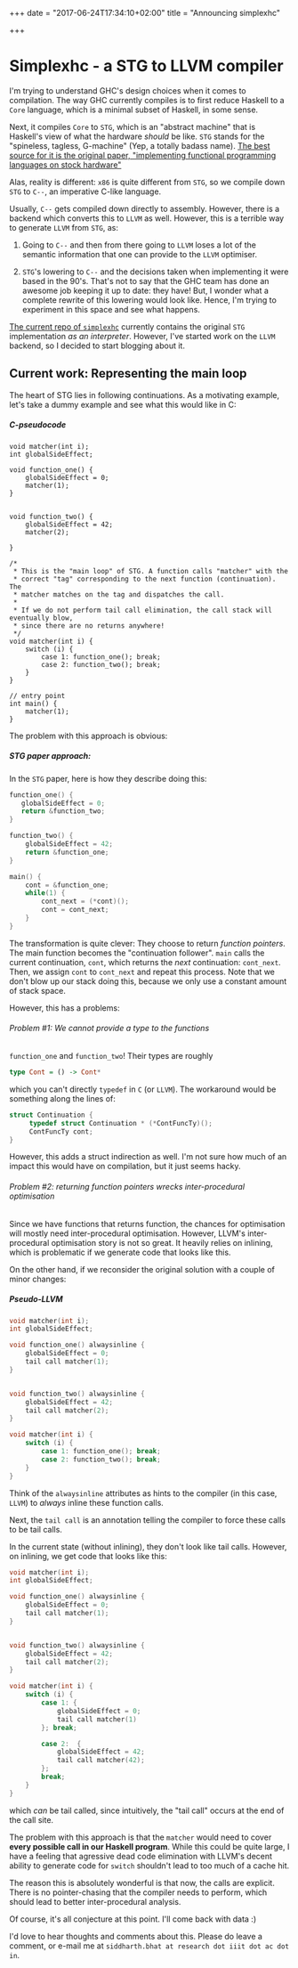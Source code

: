 +++
date = "2017-06-24T17:34:10+02:00"
title = "Announcing simplexhc"

+++

# Simplexhc - a STG to LLVM compiler

I'm trying to understand GHC's design choices when it comes to compilation. The way GHC currently compiles
is to first reduce Haskell to a `Core` language, which is a minimal subset of Haskell, in some sense.

Next, it compiles `Core` to `STG`, which is an "abstract machine" that is Haskell's view of
what the hardware *should* be like. `STG` stands for the "spineless, tagless, G-machine"
(Yep, a totally badass name). [The best source for it is the original paper, "implementing functional programming languages on stock hardware"](https://www.dcc.fc.up.pt/~pbv/aulas/linguagens/peytonjones92implementing.pdf)

Alas, reality is different: `x86` is quite different from `STG`, so we compile down `STG` to
`C--`, an imperative C-like language. 

Usually, `C--` gets compiled down directly to assembly. However, there is a backend which
converts this to `LLVM` as well. However, this is a terrible way to generate `LLVM` from `STG`, as:

1. Going to `C--` and then from there going to `LLVM` loses a lot of the semantic information that
one can provide to the `LLVM` optimiser.

2. `STG`'s lowering to `C--` and the decisions taken when implementing it were based in the 90's. That's not to 
say that the GHC team has done an awesome job keeping it up to date: they have! But, I wonder what a complete rewrite of this lowering would look like. Hence, I'm trying to experiment in this space and see what happens.

[The current repo of `simplexhc`](https://github.com/bollu/simplexhc) currently contains the original `STG` implementation *as an interpreter*. However, I've started work on the `LLVM` backend, so I decided to start blogging about it.


## Current work: Representing the main loop

The heart of STG lies in following continuations.
As a motivating example, let's take a dummy example and see what
this would like in C:

##### C-pseudocode

```lang=c
void matcher(int i);
int globalSideEffect;

void function_one() {
    globalSideEffect = 0;
    matcher(1);
}


void function_two() {
    globalSideEffect = 42;
    matcher(2);
    
}

/*
 * This is the "main loop" of STG. A function calls "matcher" with the
 * correct "tag" corresponding to the next function (continuation). The 
 * matcher matches on the tag and dispatches the call.
 *
 * If we do not perform tail call elimination, the call stack will eventually blow,
 * since there are no returns anywhere!
 */
void matcher(int i) {
    switch (i) {
        case 1: function_one(); break;
        case 2: function_two(); break;
    }
}

// entry point
int main() {
    matcher(1);
}
```

The problem with this approach is obvious:

##### STG paper approach:

In the `STG` paper, here is how they describe doing this:

```cpp
function_one() {
   globalSideEffect = 0;
   return &function_two;
}

function_two() {
    globalSideEffect = 42;
    return &function_one;
}

main() {
    cont = &function_one;
    while(1) {
        cont_next = (*cont)();
        cont = cont_next;
    }
}
```
The transformation is quite clever: They choose to return *function pointers*.
The main function becomes the "continuation follower". `main` calls the
current continuation, `cont`, which returns the _next_ continuation: `cont_next`.
Then, we assign `cont` to `cont_next` and repeat this process. Note that
we don't blow up our stack doing this, because we only use a constant amount of
stack space.

However, this has a problems:

###### Problem #1: We cannot provide a type to the functions
`function_one` and `function_two`! Their types are roughly

```haskell
type Cont = () -> Cont*
```

which you can't directly `typedef` in `C` (or `LLVM`). The workaround would
be something along the lines of:

```cpp
struct Continuation {
     typedef struct Continuation * (*ContFuncTy)();
     ContFuncTy cont;
}
```

However, this adds a struct indirection as well. I'm not sure how much of an
impact this would have on compilation, but it just seems hacky.

###### Problem #2: returning function pointers wrecks inter-procedural optimisation

Since we have functions that returns function, the chances for optimisation will mostly need inter-procedural optimisation. However, LLVM's inter-procedural optimisation story is not so great. It heavily relies on inlining, which is problematic if we generate code that looks like this. 

On the other hand, if we reconsider the original solution with a couple of
minor changes:

##### Pseudo-LLVM

```cpp
void matcher(int i);
int globalSideEffect;

void function_one() alwaysinline {
    globalSideEffect = 0;
    tail call matcher(1);
}


void function_two() alwaysinline {
    globalSideEffect = 42;
    tail call matcher(2);
}

void matcher(int i) {
    switch (i) {
        case 1: function_one(); break;
        case 2: function_two(); break;
    }
}
```

Think of the `alwaysinline` attributes as hints to the compiler (in this case, `LLVM`)
to _always_ inline these function calls.

Next, the `tail call` is an annotation telling the compiler to force these calls to
be tail calls.

In the current state (without inlining), they don't look like tail calls. However,
on inlining, we get code that looks like this:



```cpp
void matcher(int i);
int globalSideEffect;

void function_one() alwaysinline {
    globalSideEffect = 0;
    tail call matcher(1);
}


void function_two() alwaysinline {
    globalSideEffect = 42;
    tail call matcher(2);
}

void matcher(int i) {
    switch (i) {
        case 1: {
            globalSideEffect = 0;
            tail call matcher(1)
        }; break;

        case 2:  {
            globalSideEffect = 42;
            tail call matcher(42);
        };
        break;
    }
}
```

which _can_ be tail called, since intuitively, the "tail call" occurs
at the end of the call site.


The problem with this approach is that the `matcher` would need to cover
**every possible call in our Haskell program**. While this could be
quite large, I have a feeling that agressive dead code elimination with LLVM's
decent ability to generate code for `switch` shouldn't lead to too much of a
cache hit.

The reason this is absolutely wonderful is that now, the calls are explicit. There
is no pointer-chasing that the compiler needs to perform, which should lead to
better inter-procedural analysis.

Of course, it's all conjecture at this point. I'll come back with data :)

I'd love to hear thoughts and comments about this. Please do leave a comment,
or e-mail me at `siddharth.bhat at research dot iiit dot ac dot in`.
